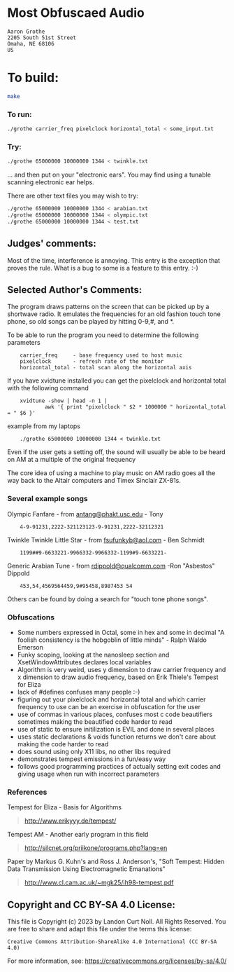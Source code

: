 # Most Obfuscaed Audio

    Aaron Grothe
    2205 South 51st Street
    Omaha, NE 68106
    US

# To build:

```sh
make
```

### To run:

```sh
./grothe carrier_freq pixelclock horizontal_total < some_input.txt
```

### Try:

```sh
./grothe 65000000 10000000 1344 < twinkle.txt
```

... and then put on your "electronic ears".  You may find using
a tunable scanning electronic ear helps.

There are other text files you may wish to try:

```sh
./grothe 65000000 10000000 1344 < arabian.txt
./grothe 65000000 10000000 1344 < olympic.txt
./grothe 65000000 10000000 1344 < test.txt
```

## Judges' comments:

Most of the time, interference is annoying.  This entry is the
exception that proves the rule.  What is a bug to some is a
feature to this entry.  :-)

## Selected Author's Comments:

The program draws patterns on the screen that can be picked up by a
shortwave radio.   It emulates the frequencies for an old fashion touch
tone phone, so old songs can be played by hitting 0-9,#, and *.

To be able to run the program you need to determine the following
parameters

        carrier_freq     - base frequency used to host music
        pixelclock       - refresh rate of the monitor
        horizontal_total - total scan along the horizontal axis

If you have xvidtune installed you can get the pixelclock and
horizontal total with the following command

        xvidtune -show | head -n 1 |
                awk '{ print "pixelclock " $2 * 1000000 " horizontal_total = " $6 }'

example from my laptops

        ./grothe 65000000 10000000 1344 < twinkle.txt

Even if the user gets a setting off, the sound will usually be able to be
heard on AM at a multiple of the original frequency

The core idea of using a machine to play music on AM radio goes all the
way back to the Altair computers and Timex Sinclair ZX-81s.

### Several example songs

Olympic Fanfare - from antang@phakt.usc.edu - Tony

        4-9-91231,2222-321123123-9-91231,2222-32112321

Twinkle Twinkle Little Star - from fsufunkyb@aol.com - Ben Schmidt

        1199##9-6633221-9966332-9966332-1199#9-6633221-

Generic Arabian Tune - from rdippold@qualcomm.com -Ron "Asbestos" Dippold

        453,54,4569564459,9#95458,8987453 54

Others can be found by doing a search for "touch tone phone songs".

### Obfuscations

- Some numbers expressed in Octal, some in hex and some in decimal
  "A foolish consistency is the hobgoblin of little minds" -
  Ralph Waldo Emerson
- Funky scoping, looking at the nanosleep section and
  XsetWindowAttributes declares local variables
- Algorithm is very weird, uses y dimension to draw carrier frequency
  and x dimension to draw audio frequency, based on Erik Thiele's
  Tempest for Eliza
- lack of #defines confuses many people :-)
- figuring out your pixelclock and horizontal total and which carrier
  frequency to use can be an exercise in obfuscation for the user
- use of commas in various places, confuses most c code beautifiers
  sometimes making the beautified code harder to read
- use of static to ensure initilization is EVIL and done in several
  places
- uses static declarations & voids function returns we don't care about
  making the code harder to read
- does sound using only X11 libs, no other libs required
- demonstrates tempest emissions in a fun/easy way
- follows good programming practices of actually setting exit codes and
  giving usage when run with incorrect parameters

### References

Tempest for Eliza - Basis for Algorithms

> <http://www.erikyyy.de/tempest/>

Tempest AM - Another early program in this field

> <http://silcnet.org/priikone/programs.php?lang=en>

Paper by Markus G. Kuhn's and Ross J. Anderson's,
"Soft Tempest: Hidden Data Transmission Using Electromagnetic Emanations"

> <http://www.cl.cam.ac.uk/~mgk25/ih98-tempest.pdf>

## Copyright and CC BY-SA 4.0 License:

This file is Copyright (c) 2023 by Landon Curt Noll.  All Rights Reserved.
You are free to share and adapt this file under the terms this license:

    Creative Commons Attribution-ShareAlike 4.0 International (CC BY-SA 4.0)

For more information, see: https://creativecommons.org/licenses/by-sa/4.0/
